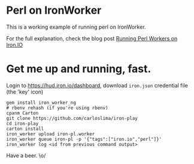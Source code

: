 # Perl on IronWorker

This is a working example of running perl on IronWorker.

For the full explanation, check the blog post [Running Perl Workers on Iron.IO](http://blog.carloslima.name/blog/2013/11/05/running-perl-workers-on-iron-dot-io/)

# Get me up and running, fast.

Login to https://hud.iron.io/dashboard, download `iron.json` credential file (the 'key' icon)


    gem install iron_worker_ng
    # rbenv rehash (if you're using rbenv)
    cpanm Carton
    git clone https://github.com/carloslima/iron-play
    cd iron-play
    carton install
    iron_worker upload iron-pl.worker
    iron_worker queue iron-pl -p '{"tags":["iron.io","perl"]}'
    iron_worker log <id from previous command output>

Have a beer. \o/
